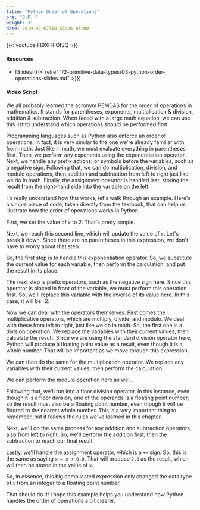 ```yaml
---
title: "Python Order of Operations"
pre: "3.P. "
weight: 31
date: 2019-02-07T10:53:26-05:00
---
```


{{< youtube FI9XFlFOtSQ >}}

#### Resources

* [Slides]({{< relref "/2-primitive-data-types/03-python-order-operations-slides.md" >}})

#### Video Script

We all probably learned the acronym PEMDAS for the order of operations in mathematics. It stands for parentheses, exponents, multiplication & division, addition & subtraction. When faced with a large math equation, we can use this list to understand which operations should be performed first.

Programming languages such as Python also enforce an order of operations. In fact, it is very similar to the one we're already familiar with from math. Just like in math, we must evaluate everything in parentheses first. Then, we perform any exponents using the exponentiation operator. Next, we handle any prefix actions, or symbols before the variables, such as a negative sign. Following that, we can do multiplication, division, and modulo operations, then addition and subtraction from left to right just like we do in math. Finally, the assignment operator is handled last, storing the result from the right-hand side into the variable on the left.

To really understand how this works, let's walk through an example. Here's a simple piece of code, taken directly from the textbook, that can help us illustrate how the order of operations works in Python.

First, we set the value of `x` to 2. That's pretty simple.

Next, we reach this second line, which will update the value of `x`. Let's break it down. Since there are no parentheses in this expression, we don't have to worry about that step.

So, the first step is to handle this exponentiation operator. So, we substitute the current value for each variable, then perform the calculation, and put the result in its place.

The next step is prefix operators, such as the negative sign here. Since this operator is placed in front of the variable, we must perform this operation first. So, we'll replace this variable with the inverse of its value here. In this case, it will be -2.

Now we can deal with the operators themselves. First comes the multiplicative operators, which are multiply, divide, and modulo. We deal with these from left to right, just like we do in math. So, the first one is a division operation. We replace the variables with their current values, then calculate the result. Since we are using the standard division operator here, Python will produce a floating point value as a result, even though it is a whole number. That will be important as we move through this expression.

We can then do the same for the multiplication operator. We replace any variables with their current values, then perform the calculation.

We can perform the modulo operation here as well.

Following that, we'll run into a floor division operator. In this instance, even though it is a floor division, one of the operands is a floating point number, so the result must also be a floating point number, even though it will be floored to the nearest whole number. This is a very important thing to remember, but it follows the rules we've learned in this chapter.

Next, we'll do the same process for any addition and subtraction operators, also from left to right. So, we'll perform the addition first, then the subtraction to reach our final result.

Lastly, we'll handle the assignment operator, which is a `+=` sign. So, this is the same as saying `x = x + 0.0`. That will produce `2.0` as the result, which will then be stored in the value of `x`.

So, in essence, this big complicated expression only changed the data type of `x` from an integer to a floating point number.

That should do it! I hope this example helps you understand how Python handles the order of operations a bit clearer.
